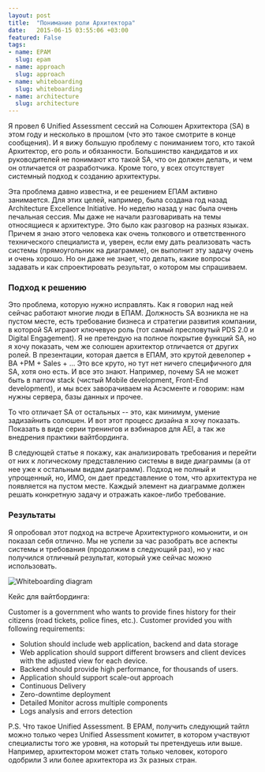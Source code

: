 ```yaml
---
layout: post
title:  "Понимание роли Архитектора"
date:   2015-06-15 03:55:06 +03:00
featured: False
tags: 
- name: EPAM
  slug: epam
- name: approach
  slug: approach
- name: whiteboarding
  slug: whiteboarding
- name: architecture
  slug: architecture
---
```

Я провел 6 Unified Assessment сессий на Солюшен Архитектора (SA) в этом году и несколько в прошлом (что это такое смотрите в конце сообщения). И я вижу большую проблему с пониманием того, кто такой Архитектор, его роль и обязанности. Большинство кандидатов и их руководителей не понимают кто такой SA, что он должен делать, и чем он отличается от разработчика. Кроме того, у всех отсутствует системный подход к созданию архитектуры. 

Эта проблема давно известна, и ее решением ЕПАМ активно занимается. Для этих целей, например, была создана <!--more--> год назад Architecture Excellence Initiative. Но неделю назад у нас была очень печальная сессия. Мы даже не начали разговаривать на темы относящиеся к архитектуре. Это было как разговор на разных языках. Причем я знаю этого человека как очень толкового и ответственного технического специалиста и, уверен, если ему дать реализовать часть системы (прямоугольник на диаграмме), он выполнит эту задачу очень и очень хорошо. Но он даже не знает, что делать, какие вопросы задавать и как спроектировать результат, о котором мы спрашиваем.

### Подход к решению

Это проблема, которую нужно исправлять. Как я говорил над ней сейчас работают многие люди в ЕПАМ. Должность SA возникла не на пустом месте, есть требование бизнеса и стратегии развития компании, в которой SA играют ключевую роль (тот самый пресловутый PDS 2.0 и Digital Engagement). Я не претендую на полное покрытие функций SA, но я хочу показать, чем же солюшен архитектор отличается от других ролей. В презентации, которая дается в ЕПАМ, это крутой девелопер + BA +PM + Sales + ... Это все круто, но тут нет ничего специфичного для SA, хотя оно есть. И все это знают. Например, почему SA не может быть в narrow stack (чистый Mobile development, Front-End development), и мы всех заворачиваем на Асэсменте и говорим: нам нужны сервера, базы данных и прочее. 

То что отличает SA от остальных -- это, как минимум, умение задизайнить солюшен. И вот этот процесс дизайна я хочу показать. Показать в виде серии тренингов и вэбинаров для AEI, а так же внедрения практики вайтбординга.
 
В следующей статье я покажу, как анализировать требования и перейти от них к логическому представлению системы в виде диаграммы (а от нее уже к остальным видам диаграмм). Подход не полный и упрощенный, но, ИМО, он дает представление о том, что архитектура не появляется на пустом месте. Каждый элемент на диаграмме должен решать конкретную задачу и отражать какое-либо требование.

### Результаты

Я опробовал этот подход на встрече Архитектурного комьюнити, и он показал себя отлично. Мы не успели за час разобрать все аспекты системы и требования (продолжим в следующий раз), но у нас получился отличный результат, который уже сейчас можно использовать.

![Whiteboarding diagram](https://dl.dropboxusercontent.com/u/15949847/Blog/SA%20Role/Whiteboarding_goverment.jpg)

Кейс для вайтбординга:

Customer is a government who wants to provide fines history for their citizens (road tickets, police fines, etc.). Customer provided you with following requirements:

- Solution should include web application, backend and data storage
- Web application should support different browsers and client devices with the adjusted view for each device.
- Backend should provide high performance, for thousands of users.
- Application should support scale-out approach
- Continuous Delivery
- Zero-downtime deployment
- Detailed Monitor across multiple components
- Logs analysis and errors detection

P.S. Что такое Unified Assessment. В EPAM, получить следующий тайтл можно только через Unified Assessment комитет, в котором участвуют специалисты того же уровня, на который ты претендуешь или выше. Например, архитектором может стать только человек, которого одобрили 3 или более архитектора из 3х разных стран. 
